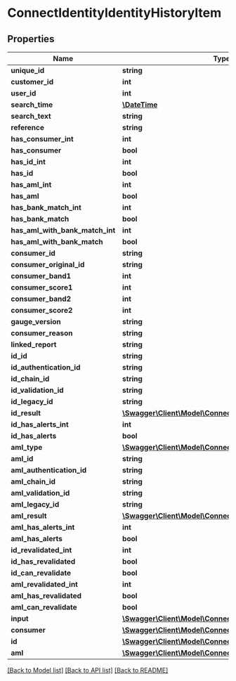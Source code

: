 # ConnectIdentityIdentityHistoryItem

## Properties
Name | Type | Description | Notes
------------ | ------------- | ------------- | -------------
**unique_id** | **string** |  | [optional] 
**customer_id** | **int** |  | [optional] 
**user_id** | **int** |  | [optional] 
**search_time** | [**\DateTime**](\DateTime.md) |  | [optional] 
**search_text** | **string** |  | [optional] 
**reference** | **string** |  | [optional] 
**has_consumer_int** | **int** |  | [optional] 
**has_consumer** | **bool** |  | [optional] 
**has_id_int** | **int** |  | [optional] 
**has_id** | **bool** |  | [optional] 
**has_aml_int** | **int** |  | [optional] 
**has_aml** | **bool** |  | [optional] 
**has_bank_match_int** | **int** |  | [optional] 
**has_bank_match** | **bool** |  | [optional] 
**has_aml_with_bank_match_int** | **int** |  | [optional] 
**has_aml_with_bank_match** | **bool** |  | [optional] 
**consumer_id** | **string** |  | [optional] 
**consumer_original_id** | **string** |  | [optional] 
**consumer_band1** | **int** |  | [optional] 
**consumer_score1** | **int** |  | [optional] 
**consumer_band2** | **int** |  | [optional] 
**consumer_score2** | **int** |  | [optional] 
**gauge_version** | **string** |  | [optional] 
**consumer_reason** | **string** |  | [optional] 
**linked_report** | **string** |  | [optional] 
**id_id** | **string** |  | [optional] 
**id_authentication_id** | **string** |  | [optional] 
**id_chain_id** | **string** |  | [optional] 
**id_validation_id** | **string** |  | [optional] 
**id_legacy_id** | **string** |  | [optional] 
**id_result** | [**\Swagger\Client\Model\ConnectIdentityAmlResultCode**](ConnectIdentityAmlResultCode.md) |  | [optional] 
**id_has_alerts_int** | **int** |  | [optional] 
**id_has_alerts** | **bool** |  | [optional] 
**aml_type** | [**\Swagger\Client\Model\ConnectIdentityProduct**](ConnectIdentityProduct.md) |  | [optional] 
**aml_id** | **string** |  | [optional] 
**aml_authentication_id** | **string** |  | [optional] 
**aml_chain_id** | **string** |  | [optional] 
**aml_validation_id** | **string** |  | [optional] 
**aml_legacy_id** | **string** |  | [optional] 
**aml_result** | [**\Swagger\Client\Model\ConnectIdentityAmlResultCode**](ConnectIdentityAmlResultCode.md) |  | [optional] 
**aml_has_alerts_int** | **int** |  | [optional] 
**aml_has_alerts** | **bool** |  | [optional] 
**id_revalidated_int** | **int** |  | [optional] 
**id_has_revalidated** | **bool** |  | [optional] 
**id_can_revalidate** | **bool** |  | [optional] 
**aml_revalidated_int** | **int** |  | [optional] 
**aml_has_revalidated** | **bool** |  | [optional] 
**aml_can_revalidate** | **bool** |  | [optional] 
**input** | [**\Swagger\Client\Model\ConnectIdentitySearchRequest**](ConnectIdentitySearchRequest.md) |  | [optional] 
**consumer** | [**\Swagger\Client\Model\ConnectIdentityTransUnionResult**](ConnectIdentityTransUnionResult.md) |  | [optional] 
**id** | [**\Swagger\Client\Model\ConnectIdentityIdAmlResult**](ConnectIdentityIdAmlResult.md) |  | [optional] 
**aml** | [**\Swagger\Client\Model\ConnectIdentityIdAmlResult**](ConnectIdentityIdAmlResult.md) |  | [optional] 

[[Back to Model list]](../../README.md#documentation-for-models) [[Back to API list]](../../README.md#documentation-for-api-endpoints) [[Back to README]](../../README.md)


